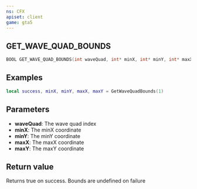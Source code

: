 ```yaml
---
ns: CFX
apiset: client
game: gta5
---
```

## GET_WAVE_QUAD_BOUNDS

```c
BOOL GET_WAVE_QUAD_BOUNDS(int waveQuad, int* minX, int* minY, int* maxX, int* maxY);
```

## Examples

```lua
local success, minX, minY, maxX, maxY = GetWaveQuadBounds(1)
```

## Parameters
* **waveQuad**: The wave quad index
* **minX**: The minX coordinate
* **minY**: The minY coordinate
* **maxX**: The maxX coordinate
* **maxY**: The maxY coordinate

## Return value
Returns true on success. Bounds are undefined on failure